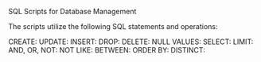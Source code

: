 SQL Scripts for Database Management


The scripts utilize the following SQL statements and operations:

CREATE:
UPDATE: 
INSERT: 
DROP: 
DELETE: 
NULL VALUES: 
SELECT: 
LIMIT: 
AND, OR, NOT: 
NOT LIKE: 
BETWEEN: 
ORDER BY: 
DISTINCT: 
